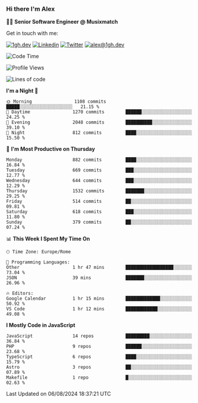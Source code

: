 ### Hi there I'm Alex

👨‍💻 __Senior Software Engineer @ Musixmatch__

Get in touch with me:

[![1gh.dev](https://img.shields.io/static/v1?label=1gh.dev&message=%20&color=red&logo=&style=flat-square&logoColor=white)](https://www.1gh.dev/)
[![Linkedin](https://img.shields.io/static/v1?label=Linkedin&message=%20&color=blue&logo=Linkedin&style=flat-square&logoColor=white)](https://linkedin.com/in/alexghirelli)
[![Twitter](https://img.shields.io/static/v1?label=Twitter&message=%20&color=blue&logo=Twitter&style=flat-square&logoColor=white)](https://twitter.com/alexGhirelli)
[![alex@1gh.dev](https://img.shields.io/static/v1?label=alex@1gh.dev&message=%20&color=red&logo=gmail&style=flat-square&logoColor=white)](mailto:alex@1gh.dev)

<!--START_SECTION:waka-->
![Code Time](http://img.shields.io/badge/Code%20Time-8%2C006%20hrs%2041%20mins-blue)

![Profile Views](http://img.shields.io/badge/Profile%20Views-0-blue)

![Lines of code](https://img.shields.io/badge/From%20Hello%20World%20I%27ve%20Written-25.6%20million%20lines%20of%20code-blue)

**I'm a Night 🦉** 

```text
🌞 Morning                1108 commits        █████░░░░░░░░░░░░░░░░░░░░   21.15 % 
🌆 Daytime                1270 commits        ██████░░░░░░░░░░░░░░░░░░░   24.25 % 
🌃 Evening                2048 commits        ██████████░░░░░░░░░░░░░░░   39.10 % 
🌙 Night                  812 commits         ████░░░░░░░░░░░░░░░░░░░░░   15.50 % 
```
📅 **I'm Most Productive on Thursday** 

```text
Monday                   882 commits         ████░░░░░░░░░░░░░░░░░░░░░   16.84 % 
Tuesday                  669 commits         ███░░░░░░░░░░░░░░░░░░░░░░   12.77 % 
Wednesday                644 commits         ███░░░░░░░░░░░░░░░░░░░░░░   12.29 % 
Thursday                 1532 commits        ███████░░░░░░░░░░░░░░░░░░   29.25 % 
Friday                   514 commits         ██░░░░░░░░░░░░░░░░░░░░░░░   09.81 % 
Saturday                 618 commits         ███░░░░░░░░░░░░░░░░░░░░░░   11.80 % 
Sunday                   379 commits         ██░░░░░░░░░░░░░░░░░░░░░░░   07.24 % 
```


📊 **This Week I Spent My Time On** 

```text
🕑︎ Time Zone: Europe/Rome

💬 Programming Languages: 
Other                    1 hr 47 mins        ██████████████████░░░░░░░   73.04 % 
JSON                     39 mins             ███████░░░░░░░░░░░░░░░░░░   26.96 % 

🔥 Editors: 
Google Calendar          1 hr 15 mins        █████████████░░░░░░░░░░░░   50.92 % 
VS Code                  1 hr 12 mins        ████████████░░░░░░░░░░░░░   49.08 % 
```

**I Mostly Code in JavaScript** 

```text
JavaScript               14 repos            █████████░░░░░░░░░░░░░░░░   36.84 % 
PHP                      9 repos             ██████░░░░░░░░░░░░░░░░░░░   23.68 % 
TypeScript               6 repos             ████░░░░░░░░░░░░░░░░░░░░░   15.79 % 
Astro                    3 repos             ██░░░░░░░░░░░░░░░░░░░░░░░   07.89 % 
Makefile                 1 repo              █░░░░░░░░░░░░░░░░░░░░░░░░   02.63 % 
```




 Last Updated on 06/08/2024 18:37:21 UTC
<!--END_SECTION:waka-->
